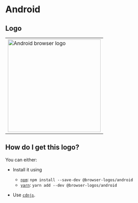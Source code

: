 # Android

## Logo

<table>
    <tr height=300>
        <td>
            <a href="https://github.com/alrra/browser-logos/tree/250d8e51a236f11c6a16a33285ff214f704742bf/src/archive/android">
                <img width=290 src="https://raw.githubusercontent.com/alrra/browser-logos/250d8e51a236f11c6a16a33285ff214f704742bf/src/archive/android/android_512x512.png" alt="Android browser logo">
            </a>
        </td>
    </tr>
</table>

## How do I get this logo?

You can either:

* Install it using

  * [`npm`][npm]: `npm install --save-dev @browser-logos/android`
  * [`yarn`][yarn]: `yarn add --dev @browser-logos/android`

* Use [`cdnjs`][cdnjs].

<!-- Link labels: -->

[cdnjs]: https://cdnjs.com/libraries/browser-logos
[npm]: https://www.npmjs.com/
[yarn]: https://yarnpkg.com/
